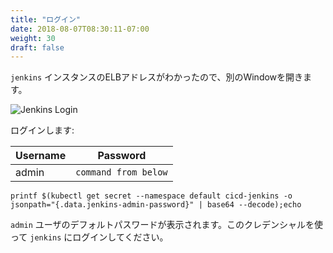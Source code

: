 ```yaml
---
title: "ログイン"
date: 2018-08-07T08:30:11-07:00
weight: 30
draft: false
---
```


<!--
Now that we have the ELB address of your `jenkins` instance we can go an
navigate to that address in another window.
-->
`jenkins` インスタンスのELBアドレスがわかったので、別のWindowを開きます。

![Jenkins Login](/images/jenkins-login.png)

<!--
From here we can log in using:
-->
ログインします:

| Username | Password             |
|----------|----------------------|
| admin    | `command from below` |


```
printf $(kubectl get secret --namespace default cicd-jenkins -o jsonpath="{.data.jenkins-admin-password}" | base64 --decode);echo
```

<!--
The output of this command will give you the default password for your `admin`
user. Log into the `jenkins` login screen using these credentials.
-->
`admin` ユーザのデフォルトパスワードが表示されます。このクレデンシャルを使って `jenkins` にログインしてください。